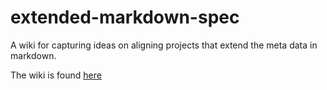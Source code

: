 # extended-markdown-spec
A wiki for capturing ideas on aligning projects that extend the meta data in markdown.

The wiki is found [here](https://github.com/specdown/extended-markdown-spec/wiki)
